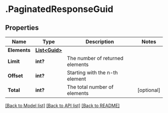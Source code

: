 # .PaginatedResponseGuid
## Properties

Name | Type | Description | Notes
------------ | ------------- | ------------- | -------------
**Elements** | [**List&lt;Guid&gt;**](Guid.md) |  | 
**Limit** | **int?** | The number of returned elements | 
**Offset** | **int?** | Starting with the n-th element | 
**Total** | **int?** | The total number of elements | [optional] 

[[Back to Model list]](../README.md#documentation-for-models) [[Back to API list]](../README.md#documentation-for-api-endpoints) [[Back to README]](../README.md)

